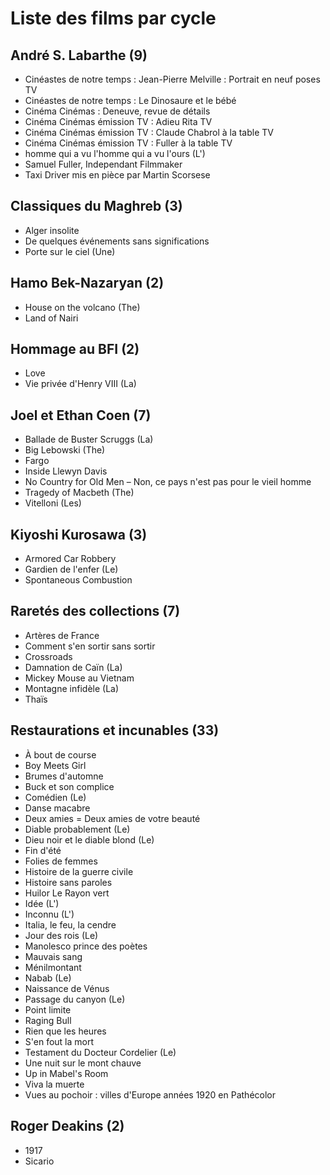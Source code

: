 # Liste des films par cycle

## André S. Labarthe (9)

  * Cinéastes de notre temps : Jean-Pierre Melville : Portrait en neuf poses TV  
  * Cinéastes de notre temps : Le Dinosaure et le bébé  
  * Cinéma Cinémas : Deneuve, revue de détails  
  * Cinéma Cinémas émission TV : Adieu Rita TV  
  * Cinéma Cinémas émission TV : Claude Chabrol à la table TV  
  * Cinéma Cinémas émission TV : Fuller à la table TV  
  * homme qui a vu l'homme qui a vu l'ours (L')  
  * Samuel Fuller, Independant Filmmaker  
  * Taxi Driver mis en pièce par Martin Scorsese

## Classiques du Maghreb (3)

  * Alger insolite  
  * De quelques événements sans significations  
  * Porte sur le ciel (Une)

## Hamo Bek-Nazaryan (2)

  * House on the volcano (The)  
  * Land of Nairi

## Hommage au BFI (2)

  * Love  
  * Vie privée d'Henry VIII (La)

## Joel et Ethan Coen (7)

  * Ballade de Buster Scruggs (La)  
  * Big Lebowski (The)  
  * Fargo  
  * Inside Llewyn Davis  
  * No Country for Old Men – Non, ce pays n'est pas pour le vieil homme  
  * Tragedy of Macbeth (The)  
  * Vitelloni (Les)

## Kiyoshi Kurosawa (3)

  * Armored Car Robbery  
  * Gardien de l'enfer (Le)  
  * Spontaneous Combustion

## Raretés des collections (7)

  * Artères de France  
  * Comment s'en sortir sans sortir  
  * Crossroads  
  * Damnation de Caïn (La)  
  * Mickey Mouse au Vietnam  
  * Montagne infidèle (La)  
  * Thaïs

## Restaurations et incunables (33)

  * À bout de course  
  * Boy Meets Girl  
  * Brumes d'automne  
  * Buck et son complice  
  * Comédien (Le)  
  * Danse macabre  
  * Deux amies = Deux amies de votre beauté  
  * Diable probablement (Le)  
  * Dieu noir et le diable blond (Le)  
  * Fin d'été  
  * Folies de femmes  
  * Histoire de la guerre civile  
  * Histoire sans paroles  
  * Huilor Le Rayon vert  
  * Idée (L')  
  * Inconnu (L')  
  * Italia, le feu, la cendre  
  * Jour des rois (Le)  
  * Manolesco prince des poètes  
  * Mauvais sang  
  * Ménilmontant  
  * Nabab (Le)  
  * Naissance de Vénus  
  * Passage du canyon (Le)  
  * Point limite  
  * Raging Bull  
  * Rien que les heures  
  * S'en fout la mort  
  * Testament du Docteur Cordelier (Le)  
  * Une nuit sur le mont chauve  
  * Up in Mabel's Room  
  * Viva la muerte  
  * Vues au pochoir : villes d'Europe années 1920 en Pathécolor

## Roger Deakins (2)

  * 1917  
  * Sicario  
